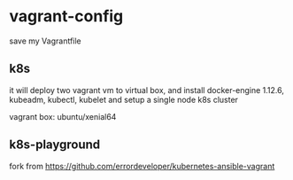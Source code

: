 # vagrant-config

save my Vagrantfile

## k8s 

it will deploy two vagrant vm to virtual box, and install docker-engine 1.12.6, kubeadm, kubectl, kubelet and setup a single node k8s cluster

vagrant box: ubuntu/xenial64

## k8s-playground

fork from https://github.com/errordeveloper/kubernetes-ansible-vagrant